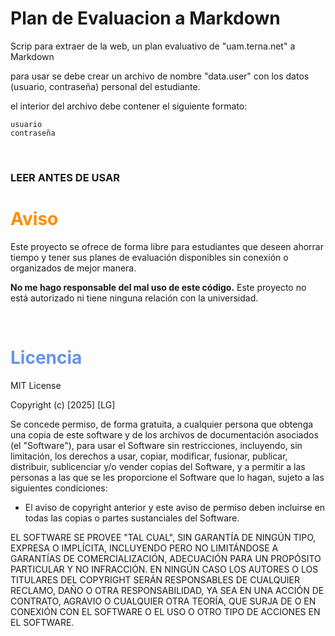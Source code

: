 # Plan de Evaluacion a Markdown

Scrip para extraer de la web, un plan evaluativo de "uam.terna.net" a Markdown


para usar se debe crear un archivo de nombre "data.user" con los datos (usuario, contraseña) personal del estudiante.

el interior del archivo debe contener el siguiente formato:

    usuario
    contraseña

<br>

### LEER ANTES DE USAR

# <b style="color:darkorange">Aviso</b>
Este proyecto se ofrece de forma libre para estudiantes que deseen ahorrar tiempo y tener sus planes de evaluación disponibles sin conexión o organizados de mejor manera. 

**No me hago responsable del mal uso de este código.** Este proyecto no está autorizado ni tiene ninguna relación con la universidad.

<br>

# <b style="color:cornflowerblue">Licencia</b>
MIT License

Copyright (c) [2025] [LG]

Se concede permiso, de forma gratuita, a cualquier persona que obtenga una copia de este software y de los archivos de documentación asociados (el "Software"), para usar el Software sin restricciones, incluyendo, sin limitación, los derechos a usar, copiar, modificar, fusionar, publicar, distribuir, sublicenciar y/o vender copias del Software, y a permitir a las personas a las que se les proporcione el Software que lo hagan, sujeto a las siguientes condiciones:

- El aviso de copyright anterior y este aviso de permiso deben incluirse en todas las copias o partes sustanciales del Software.

EL SOFTWARE SE PROVEE "TAL CUAL", SIN GARANTÍA DE NINGÚN TIPO, EXPRESA O IMPLÍCITA, INCLUYENDO PERO NO LIMITÁNDOSE A GARANTÍAS DE COMERCIALIZACIÓN, ADECUACIÓN PARA UN PROPÓSITO PARTICULAR Y NO INFRACCIÓN. EN NINGÚN CASO LOS AUTORES O LOS TITULARES DEL COPYRIGHT SERÁN RESPONSABLES DE CUALQUIER RECLAMO, DAÑO O OTRA RESPONSABILIDAD, YA SEA EN UNA ACCIÓN DE CONTRATO, AGRAVIO O CUALQUIER OTRA TEORÍA, QUE SURJA DE O EN CONEXIÓN CON EL SOFTWARE O EL USO O OTRO TIPO DE ACCIONES EN EL SOFTWARE.
